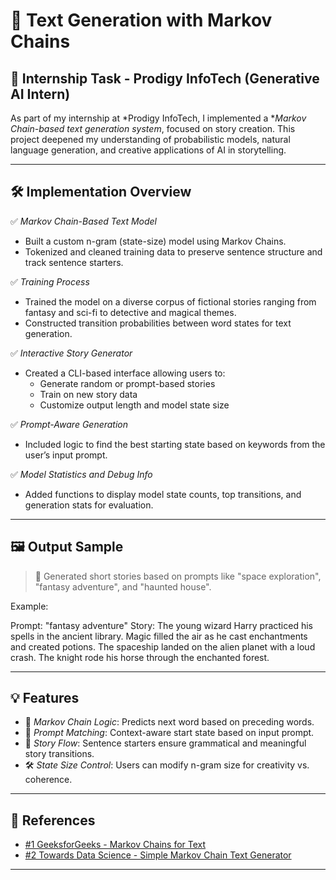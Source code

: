 # 📖 Text Generation with Markov Chains

## 📌 Internship Task - Prodigy InfoTech (Generative AI Intern)

As part of my internship at *Prodigy InfoTech, I implemented a **Markov Chain-based text generation system*, focused on story creation. This project deepened my understanding of probabilistic models, natural language generation, and creative applications of AI in storytelling.

---

## 🛠 Implementation Overview

✅ *Markov Chain-Based Text Model*  
- Built a custom n-gram (state-size) model using Markov Chains.  
- Tokenized and cleaned training data to preserve sentence structure and track sentence starters.

✅ *Training Process*  
- Trained the model on a diverse corpus of fictional stories ranging from fantasy and sci-fi to detective and magical themes.  
- Constructed transition probabilities between word states for text generation.

✅ *Interactive Story Generator*  
- Created a CLI-based interface allowing users to:
  - Generate random or prompt-based stories
  - Train on new story data
  - Customize output length and model state size

✅ *Prompt-Aware Generation*  
- Included logic to find the best starting state based on keywords from the user’s input prompt.

✅ *Model Statistics and Debug Info*  
- Added functions to display model state counts, top transitions, and generation stats for evaluation.

---

## 🖼 Output Sample

> 📝 Generated short stories based on prompts like "space exploration", "fantasy adventure", and "haunted house".

Example:

Prompt: "fantasy adventure"
Story: The young wizard Harry practiced his spells in the ancient library. Magic filled the air as he cast enchantments and created potions. The spaceship landed on the alien planet with a loud crash. The knight rode his horse through the enchanted forest.


---

## 💡 Features

- 🧠 *Markov Chain Logic*: Predicts next word based on preceding words.
- 🎯 *Prompt Matching*: Context-aware start state based on input prompt.
- 🔁 *Story Flow*: Sentence starters ensure grammatical and meaningful story transitions.
- 🛠 *State Size Control*: Users can modify n-gram size for creativity vs. coherence.

---

## 🔗 References

- [#1 GeeksforGeeks - Markov Chains for Text](https://www.geeksforgeeks.org/markov-chain-text-generation/)  
- [#2 Towards Data Science - Simple Markov Chain Text Generator](https://towardsdatascience.com/markov-chain-text-generation-20b4d0e90d90)

---
